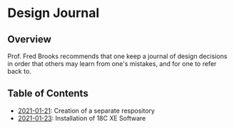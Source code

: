 # Design Journal

## Overview

Prof. Fred Brooks recommends that one keep a journal of design decisions in order that others may learn from one's mistakes, and for one to refer back to.

## Table of Contents

- [2021-01-21](2021_01_21.md): Creation of a separate respository
- [2021-01-23](2021_01_23.md): Installation of 18C XE Software
